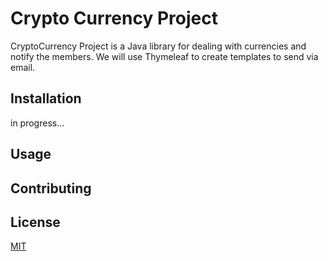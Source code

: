 # Crypto Currency Project

CryptoCurrency Project is a Java library for dealing with currencies and notify the members.
We will use Thymeleaf to create templates to send via email.

## Installation
in progress...

## Usage

## Contributing

## License

[MIT](https://choosealicense.com/licenses/mit/)
